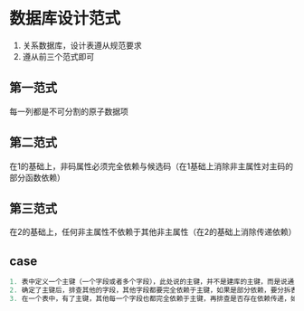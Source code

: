 # 数据库设计范式
1. 关系数据库，设计表遵从规范要求  
2. 遵从前三个范式即可  
## 第一范式
每一列都是不可分割的原子数据项
## 第二范式
在1的基础上，非码属性必须完全依赖与候选码（在1基础上消除非主属性对主码的部分函数依赖）
## 第三范式
在2的基础上，任何非主属性不依赖于其他非主属性（在2的基础上消除传递依赖）
## case
```sql
1. 表中定义一个主键（一个字段或者多个字段），此处说的主键，并不是建库的主键，而是说通过该主键，能确定数据记录唯一
2. 确定了主键后，排查其他的字段，其他字段都要完全依赖于主键，如果是部分依赖，要分拆表
3. 在一个表中，有了主键，其他每一个字段也都完全依赖于主键，再排查是否存在依赖传递，如果存在，就要分拆字段。有依赖传递，则增加传递尾部的字段数据时，会发现没有对应主键可以对应。或者删除主键内容时，传递末尾数据丢失。
```